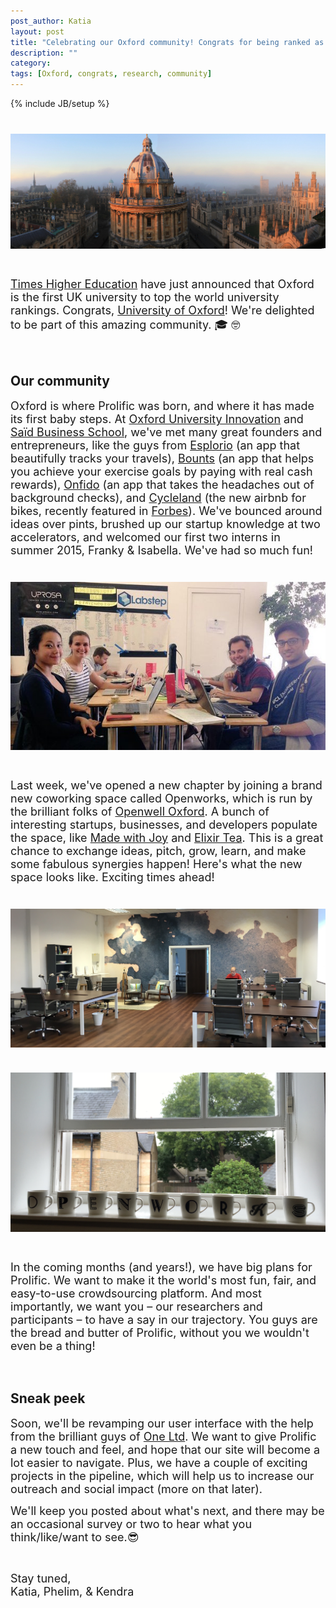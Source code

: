 ```yaml
---
post_author: Katia
layout: post
title: "Celebrating our Oxford community! Congrats for being ranked as #1 in the world, Oxford Uni (and we have big plans for Prolific – stay tuned)"
description: ""
category: 
tags: [Oxford, congrats, research, community]
---
```

{% include JB/setup %}
<div class="row">
	<div class="col-md-12">
 		<img class="img-responsive col-md-14" style="display: block;margin-left: auto;margin-right: auto;margin-top:40px;margin-bottom:15px;" src="/assets/img/Oxford.jpg">
	 </div>
</div>
<br>
<p><font size="4"><a href="https://www.timeshighereducation.com/news/world-university-rankings-2016-2017-results-announced">Times Higher Education</a> have just announced that Oxford is the first UK university to top the world university rankings. Congrats, <a href="http://www.ox.ac.uk/">University of Oxford</a>! We're delighted to be part of this amazing community. 🎓 🤓 </font></p><br>

## Our community
<p><font size="4">Oxford is where Prolific was born, and where it has made its first baby steps. At <a href="http://innovation.ox.ac.uk/">Oxford University Innovation</a> and <a href="http://www.sbs.ox.ac.uk/">Saïd Business School</a>, we've met many great founders and entrepreneurs, like the guys from <a href="https://esplor.io/">Esplorio</a> (an app that beautifully tracks your travels), <a href="https://www.bounts.it/">Bounts</a> (an app that helps you achieve your exercise goals by paying with real cash rewards), <a href="https://onfido.com/">Onfido</a> (an app that takes the headaches out of background checks), and <a href="http://www.cycle.land/#cyclesunshine">Cycleland</a> (the new airbnb for bikes, recently featured in <a href="http://www.forbes.com/sites/alisoncoleman/2016/08/12/how-a-non-techie-oxford-graduate-built-a-booming-online-bike-sharing-scheme/#1a3019cf454c">Forbes</a>). We've bounced around ideas over pints, brushed up our startup knowledge at two accelerators, and welcomed our first two interns in summer 2015, Franky & Isabella. We've had so much fun! </font></p> 

<div class="row">
	<div class="col-md-12">
 		<img class="img-responsive col-md-14" style="display: block;margin-left: auto;margin-right: auto;margin-top:40px;margin-bottom:15px;" src="/assets/img/Prolific_team.jpg">
	 </div>
</div>
<br>
<p><font size="4">Last week, we've opened a new chapter by joining a brand new coworking space called Openworks, which is run by the brilliant folks of <a href="http://www.openwell.co/">Openwell Oxford</a>. A bunch of interesting startups, businesses, and developers populate the space, like <a href="https://madewithjoy.org/">Made with Joy</a> and <a href="http://www.elixirtea.co.uk/">Elixir Tea</a>. This is a great chance to exchange ideas, pitch, grow, learn, and make some fabulous synergies happen! Here's what the new space looks like. Exciting times ahead! </font></p>   

<div class="row">
	<div class="col-md-12">
 		<img class="img-responsive col-md-14" style="display: block;margin-left: auto;margin-right: auto;margin-top:40px;margin-bottom:15px;" src="/assets/img/Openworks1.jpg">
	 </div>
</div>

<div class="row">
	<div class="col-md-12">
 		<img class="img-responsive col-md-14" style="display: block;margin-left: auto;margin-right: auto;margin-top:40px;margin-bottom:15px;" src="/assets/img/Openworks4.jpg">
	 </div>
</div>
<br>
<p><font size="4">In the coming months (and years!), we have big plans for Prolific. We want to make it the world's most fun, fair, and easy-to-use crowdsourcing platform. And most importantly, we want you – our researchers and participants – to have a say in our trajectory. You guys are the bread and butter of Prolific, without you we wouldn't even be a thing!</font></p><br>

## Sneak peek
<p><font size="4">Soon, we'll be revamping our user interface with the help from the brilliant guys of <a href="http://oneltd.co.uk">One Ltd</a>. We want to give Prolific a new touch and feel, and hope that our site will become a lot easier to navigate. Plus, we have a couple of exciting projects in the pipeline, which will help us to increase our outreach and social impact (more on that later).</font></p>

<p><font size="4">We'll keep you posted about what's next, and there may be an occasional survey or two to hear what you think/like/want to see.😎</font></p><br>

<p><font size="4">Stay tuned, <br>Katia, Phelim, & Kendra</font></p>

